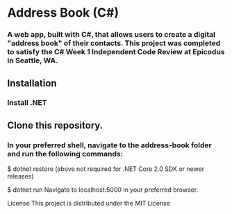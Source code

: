 

# Address Book (C#)
### A web app, built with C#, that allows users to create a digital "address book" of their contacts. This project was completed to satisfy the C# Week 1 Independent Code Review at Epicodus in Seattle, WA.

## Installation
### Install .NET

## Clone this repository.
### In your preferred shell, navigate to the address-book folder and run the following commands:

$ dotnet restore
(above not required for .NET Core 2.0 SDK or newer releases)

$ dotnet run
Navigate to localhost:5000 in your preferred browser.


License
This project is distributed under the MIT License
